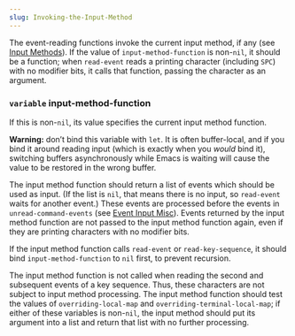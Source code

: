 ```yaml
---
slug: Invoking-the-Input-Method
---
```


The event-reading functions invoke the current input method, if any (see [Input Methods](Input-Methods)). If the value of `input-method-function` is non-`nil`, it should be a function; when `read-event` reads a printing character (including `SPC`) with no modifier bits, it calls that function, passing the character as an argument.

### <span className="tag variable">`variable`</span> **input-method-function**

If this is non-`nil`, its value specifies the current input method function.

**Warning:** don’t bind this variable with `let`. It is often buffer-local, and if you bind it around reading input (which is exactly when you *would* bind it), switching buffers asynchronously while Emacs is waiting will cause the value to be restored in the wrong buffer.

The input method function should return a list of events which should be used as input. (If the list is `nil`, that means there is no input, so `read-event` waits for another event.) These events are processed before the events in `unread-command-events` (see [Event Input Misc](Event-Input-Misc)). Events returned by the input method function are not passed to the input method function again, even if they are printing characters with no modifier bits.

If the input method function calls `read-event` or `read-key-sequence`, it should bind `input-method-function` to `nil` first, to prevent recursion.

The input method function is not called when reading the second and subsequent events of a key sequence. Thus, these characters are not subject to input method processing. The input method function should test the values of `overriding-local-map` and `overriding-terminal-local-map`; if either of these variables is non-`nil`, the input method should put its argument into a list and return that list with no further processing.
